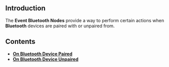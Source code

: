 
## Introduction

The **Event Bluetooth Nodes** provide a way to perform certain actions when **Bluetooth** devices are paired with or unpaired from.

## Contents

* [**On Bluetooth Device Paired**](onbluetoothdevicepaired.md)
* [**On Bluetooth Device Unpaired**](onbluetoothdeviceunpaired.md)